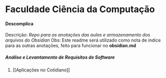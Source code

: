 # Faculdade Ciência da Computação
#### Descomplica

Descrição: _Repo para as anotações das aulas e armazenamento dos arquivos do Obsidian_
Obs: Este readme será utilizado como nota de índice para as outras anotações, feito para funcionar no **obsidian.md**


##### Análise e Levantamento de Requisitos de Software
1. [[Aplicações no Cotidiano]]
